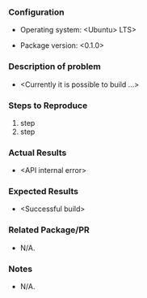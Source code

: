 ### Configuration

- Operating system: \<Ubuntu> <Version> LTS\>

- Package version: \<0.1.0\>

### Description of problem

- \<Currently it is possible to build ...\>

### Steps to Reproduce

1. step
2. step

### Actual Results

- \<API internal error\>

### Expected Results

- \<Successful build\>

### Related Package/PR

- N/A.

### Notes

- N/A.